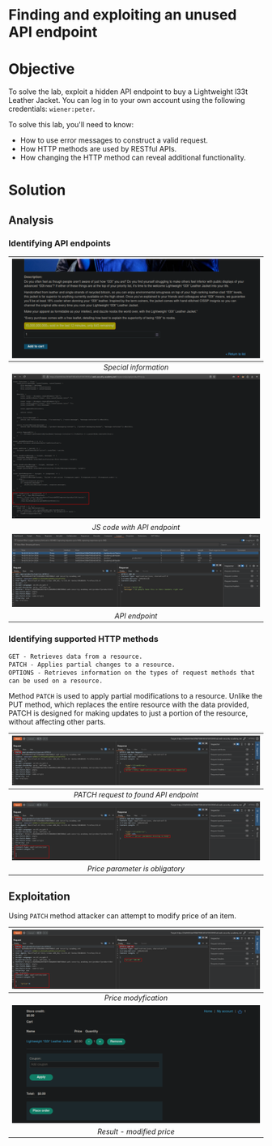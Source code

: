 # Finding and exploiting an unused API endpoint
# Objective
To solve the lab, exploit a hidden API endpoint to buy a Lightweight l33t Leather Jacket. You can log in to your own account using the following credentials: `wiener:peter`.

To solve this lab, you'll need to know:
- How to use error messages to construct a valid request.
- How HTTP methods are used by RESTful APIs.
- How changing the HTTP method can reveal additional functionality.

# Solution
## Analysis
### Identifying API endpoints

|![](Images/image-10.png)|
|:--:| 
| *Special information* |
|![](Images/image-11.png)|
| *JS code with API endpoint* |
|![](Images/image-5.png)|
| *API endpoint* |

### Identifying supported HTTP methods

```
GET - Retrieves data from a resource.
PATCH - Applies partial changes to a resource.
OPTIONS - Retrieves information on the types of request methods that can be used on a resource.
```

Method `PATCH` is used to apply partial modifications to a resource. Unlike the PUT method, which replaces the entire resource with the data provided, PATCH is designed for making updates to just a portion of the resource, without affecting other parts.

|![](Images/image-6.png)|
|:--:| 
| *PATCH request to found API endpoint* |
|![](Images/image-7.png)|
| *Price parameter is obligatory* |

## Exploitation
Using `PATCH` method attacker can attempt to modify price of an item.

|![](Images/image-8.png)|
|:--:| 
| *Price modyfication* |
|![](Images/image-9.png)|
| *Result - modified price* |
